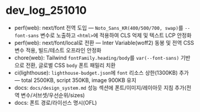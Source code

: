 # dev_log_251010

- perf(web): next/font 전역 도입 — `Noto_Sans_KR(400/500/700, swap)`를 `--font-sans` 변수로 노출하고 `<html>`에 적용하여 CLS 억제 및 텍스트 LCP 안정화
 - perf(web): next/font/local로 전환 — Inter Variable(woff2) 동봉 및 전역 CSS 변수 적용, 빌드/테스트 오프라인 안정화
- chore(web): Tailwind `fontFamily.heading/body`를 `var(--font-sans)` 기반으로 전환, 글로벌 CSS `body` 폰트 패밀리 치환
- ci(lighthouse): `lighthouse-budget.json`에 `font` 리소스 상한(1300KB) 추가 — total 2500KB, script 350KB, image 900KB 유지
- docs: `docs/design_system.md` 성능 섹션에 폰트/이미지/레이아웃 지침 추가(전역 변수/서브셋/우선순위/sizes)
 - docs: 폰트 경로/라이선스 명시(OFL)
